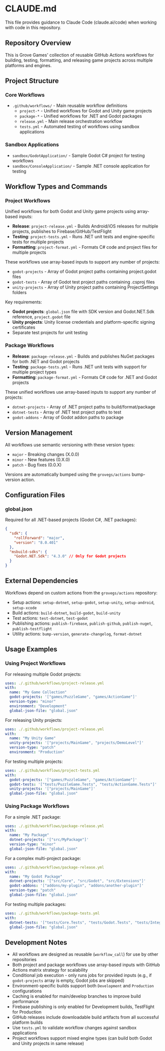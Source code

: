 # CLAUDE.md

This file provides guidance to Claude Code (claude.ai/code) when working with code in this repository.

## Repository Overview

This is Grove Games' collection of reusable GitHub Actions workflows for building, testing, formatting, and releasing game projects across multiple platforms and engines.

## Project Structure

### Core Workflows

- `.github/workflows/` - Main reusable workflow definitions
  - `project-*` - Unified workflows for Godot and Unity game projects
  - `package-*` - Unified workflows for .NET and Godot packages
  - `release.yml` - Main release orchestration workflow
  - `tests.yml` - Automated testing of workflows using sandbox applications

### Sandbox Applications

- `sandbox/GodotApplication/` - Sample Godot C# project for testing workflows
- `sandbox/ConsoleApplication/` - Sample .NET console application for testing

## Workflow Types and Commands

### Project Workflows

Unified workflows for both Godot and Unity game projects using array-based inputs:

- **Release**: `project-release.yml` - Builds Android/iOS releases for multiple projects, publishes to Firebase/GitHub/TestFlight
- **Testing**: `project-tests.yml` - Runs .NET unit tests and engine-specific tests for multiple projects
- **Formatting**: `project-format.yml` - Formats C# code and project files for multiple projects

These workflows use array-based inputs to support any number of projects:

- `godot-projects` - Array of Godot project paths containing project.godot files
- `godot-tests` - Array of Godot test project paths containing .csproj files
- `unity-projects` - Array of Unity project paths containing ProjectSettings folders

Key requirements:

- **Godot projects**: `global.json` file with SDK version and Godot.NET.Sdk reference, `project.godot` file
- **Unity projects**: Unity license credentials and platform-specific signing certificates
- Separate test projects for unit testing

### Package Workflows

- **Release**: `package-release.yml` - Builds and publishes NuGet packages for both .NET and Godot projects
- **Testing**: `package-tests.yml` - Runs .NET unit tests with support for multiple project types
- **Formatting**: `package-format.yml` - Formats C# code for .NET and Godot projects

These unified workflows use array-based inputs to support any number of projects:

- `dotnet-projects` - Array of .NET project paths to build/format/package
- `dotnet-tests` - Array of .NET test project paths to test
- `godot-addons` - Array of Godot addon paths to package

## Version Management

All workflows use semantic versioning with these version types:

- `major` - Breaking changes (X.0.0)
- `minor` - New features (0.X.0)
- `patch` - Bug fixes (0.0.X)

Versions are automatically bumped using the `grovegs/actions` bump-version action.

## Configuration Files

### global.json

Required for all .NET-based projects (Godot C#, .NET packages):

```json
{
  "sdk": {
    "rollForward": "major",
    "version": "8.0.401"
  },
  "msbuild-sdks": {
    "Godot.NET.Sdk": "4.3.0" // Only for Godot projects
  }
}
```

## External Dependencies

Workflows depend on custom actions from the `grovegs/actions` repository:

- Setup actions: `setup-dotnet`, `setup-godot`, `setup-unity`, `setup-android`, `setup-xcode`
- Build actions: `build-dotnet`, `build-godot`, `build-unity`
- Test actions: `test-dotnet`, `test-godot`
- Publishing actions: `publish-firebase`, `publish-github`, `publish-nuget`, `publish-testflight`
- Utility actions: `bump-version`, `generate-changelog`, `format-dotnet`

## Usage Examples

### Using Project Workflows

For releasing multiple Godot projects:

```yaml
uses: ./.github/workflows/project-release.yml
with:
  name: "My Game Collection"
  godot-projects: '["games/PuzzleGame", "games/ActionGame"]'
  version-type: "minor"
  environment: "Development"
  global-json-file: "global.json"
```

For releasing Unity projects:

```yaml
uses: ./.github/workflows/project-release.yml
with:
  name: "My Unity Game"
  unity-projects: '["projects/MainGame", "projects/DemoLevel"]'
  version-type: "patch"
  environment: "Production"
```

For testing multiple projects:

```yaml
uses: ./.github/workflows/project-tests.yml
with:
  godot-projects: '["games/PuzzleGame", "games/ActionGame"]'
  godot-tests: '["tests/PuzzleGame.Tests", "tests/ActionGame.Tests"]'
  unity-projects: '["projects/MainGame"]'
  global-json-file: "global.json"
```

### Using Package Workflows

For a simple .NET package:

```yaml
uses: ./.github/workflows/package-release.yml
with:
  name: "My Package"
  dotnet-projects: '["src/MyPackage"]'
  version-type: "minor"
  global-json-file: "global.json"
```

For a complex multi-project package:

```yaml
uses: ./.github/workflows/package-release.yml
with:
  name: "My Godot Package"
  dotnet-projects: '["src/Core", "src/Godot", "src/Extensions"]'
  godot-addons: '["addons/my-plugin", "addons/another-plugin"]'
  version-type: "patch"
  global-json-file: "global.json"
```

For testing multiple packages:

```yaml
uses: ./.github/workflows/package-tests.yml
with:
  dotnet-tests: '["tests/Core.Tests", "tests/Godot.Tests", "tests/Integration.Tests"]'
  global-json-file: "global.json"
```

## Development Notes

- All workflows are designed as reusable (`workflow_call`) for use by other repositories
- Both project and package workflows use array-based inputs with GitHub Actions matrix strategy for scalability
- Conditional job execution - only runs jobs for provided inputs (e.g., if `godot-projects` array is empty, Godot jobs are skipped)
- Environment-specific builds support both `Development` and `Production` configurations
- Caching is enabled for main/develop branches to improve build performance
- Firebase publishing is only enabled for Development builds, TestFlight for Production
- GitHub releases include downloadable build artifacts from all successful platform builds
- Use `tests.yml` to validate workflow changes against sandbox applications
- Project workflows support mixed engine types (can build both Godot and Unity projects in same release)
